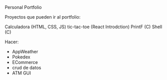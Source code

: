 Personal Portfolio

Proyectos que pueden ir al portfolio:

Calculadora (HTML, CSS, JS)
tic-tac-toe (React Introdction)
PrintF (C)
Shell (C)

Hacer:

- AppWeather
- Pokedex
- ECommerce
- crud de datos
- ATM GUI